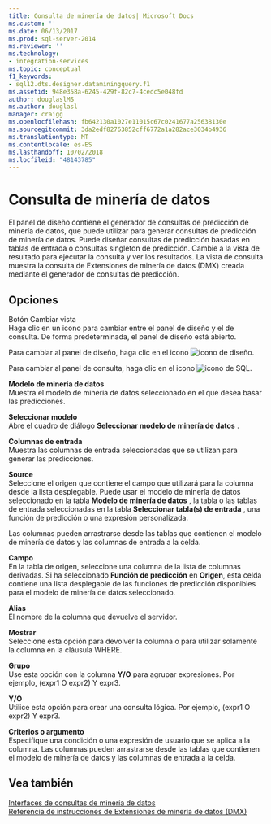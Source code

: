 ```yaml
---
title: Consulta de minería de datos| Microsoft Docs
ms.custom: ''
ms.date: 06/13/2017
ms.prod: sql-server-2014
ms.reviewer: ''
ms.technology:
- integration-services
ms.topic: conceptual
f1_keywords:
- sql12.dts.designer.dataminingquery.f1
ms.assetid: 948e358a-6245-429f-82c7-4cedc5e048fd
author: douglaslMS
ms.author: douglasl
manager: craigg
ms.openlocfilehash: fb642130a1027e11015c67c0241677a25638130e
ms.sourcegitcommit: 3da2edf82763852cff6772a1a282ace3034b4936
ms.translationtype: MT
ms.contentlocale: es-ES
ms.lasthandoff: 10/02/2018
ms.locfileid: "48143785"
---
```

# <a name="data-mining-query"></a>Consulta de minería de datos
  El panel de diseño contiene el generador de consultas de predicción de minería de datos, que puede utilizar para generar consultas de predicción de minería de datos. Puede diseñar consultas de predicción basadas en tablas de entrada o consultas singleton de predicción. Cambie a la vista de resultado para ejecutar la consulta y ver los resultados. La vista de consulta muestra la consulta de Extensiones de minería de datos (DMX) creada mediante el generador de consultas de predicción.  
  
## <a name="options"></a>Opciones  
 Botón Cambiar vista  
 Haga clic en un icono para cambiar entre el panel de diseño y el de consulta. De forma predeterminada, el panel de diseño está abierto.  
  
 Para cambiar al panel de diseño, haga clic en el icono ![icono de diseño](../media/ssis-designicon.gif "Design icon").  
  
 Para cambiar al panel de consulta, haga clic en el icono ![icono de SQL](../media/ssis-queryicon.gif "icono de SQL").  
  
 **Modelo de minería de datos**  
 Muestra el modelo de minería de datos seleccionado en el que desea basar las predicciones.  
  
 **Seleccionar modelo**  
 Abre el cuadro de diálogo **Seleccionar modelo de minería de datos** .  
  
 **Columnas de entrada**  
 Muestra las columnas de entrada seleccionadas que se utilizan para generar las predicciones.  
  
 **Source**  
 Seleccione el origen que contiene el campo que utilizará para la columna desde la lista desplegable. Puede usar el modelo de minería de datos seleccionado en la tabla **Modelo de minería de datos** , la tabla o las tablas de entrada seleccionadas en la tabla **Seleccionar tabla(s) de entrada** , una función de predicción o una expresión personalizada.  
  
 Las columnas pueden arrastrarse desde las tablas que contienen el modelo de minería de datos y las columnas de entrada a la celda.  
  
 **Campo**  
 En la tabla de origen, seleccione una columna de la lista de columnas derivadas. Si ha seleccionado **Función de predicción** en **Origen**, esta celda contiene una lista desplegable de las funciones de predicción disponibles para el modelo de minería de datos seleccionado.  
  
 **Alias**  
 El nombre de la columna que devuelve el servidor.  
  
 **Mostrar**  
 Seleccione esta opción para devolver la columna o para utilizar solamente la columna en la cláusula WHERE.  
  
 **Grupo**  
 Use esta opción con la columna **Y/O** para agrupar expresiones. Por ejemplo, (expr1 O expr2) Y expr3.  
  
 **Y/O**  
 Utilice esta opción para crear una consulta lógica. Por ejemplo, (expr1 O expr2) Y expr3.  
  
 **Criterios o argumento**  
 Especifique una condición o una expresión de usuario que se aplica a la columna. Las columnas pueden arrastrarse desde las tablas que contienen el modelo de minería de datos y las columnas de entrada a la celda.  
  
## <a name="see-also"></a>Vea también  
 [Interfaces de consultas de minería de datos](../../analysis-services/data-mining/data-mining-query-tools.md)   
 [Referencia de instrucciones de Extensiones de minería de datos &#40;DMX&#41;](/sql/dmx/data-mining-extensions-dmx-statements)  
  
  
